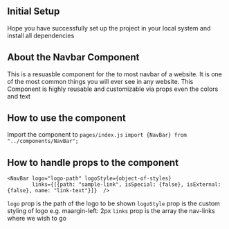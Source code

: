 ## Initial Setup

Hope you have successfully set up the project in your local system and install all dependencies

## About the Navbar Component

This is a resuasble component for the to most navbar of a website. It is one of the most common things you will ever see in any website. This Component is highly reusable and customizable via props even the colors and text

## How to use the component

Import the component to `pages/index.js`
`import {NavBar} from "../components/NavBar";`

## How to handle props to the component

```
<NavBar logo="logo-path" logoStyle={object-of-styles}
        links={[{path: "sample-link", isSpecial: {false}, isExternal: {false}, name: "link-text"}]}  />
```

`logo` prop is the path of the logo to be shown
`logoStyle` prop is the custom styling of logo e.g. maargin-left: 2px
`links` prop is the array the nav-links where we wish to go
